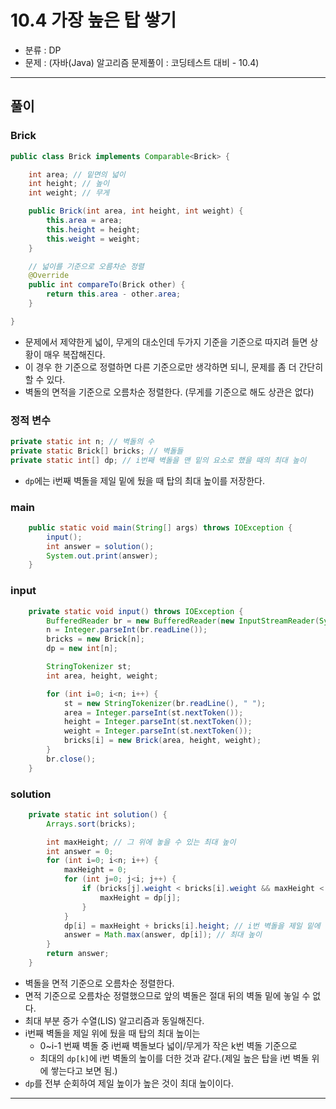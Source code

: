 # 10.4 가장 높은 탑 쌓기
- 분류 : DP
- 문제 : (자바(Java) 알고리즘 문제풀이 : 코딩테스트 대비 - 10.4)

---

## 풀이

### Brick
```java
public class Brick implements Comparable<Brick> {

    int area; // 밑면의 넓이
    int height; // 높이
    int weight; // 무게

    public Brick(int area, int height, int weight) {
        this.area = area;
        this.height = height;
        this.weight = weight;
    }

    // 넓이를 기준으로 오름차순 정렬
    @Override
    public int compareTo(Brick other) {
        return this.area - other.area;
    }

}
```
- 문제에서 제약한게 넓이, 무게의 대소인데 두가지 기준을 기준으로 따지려 들면 상황이 매우 복잡해진다.
- 이 경우 한 기준으로 정렬하면 다른 기준으로만 생각하면 되니, 문제를 좀 더 간단히 할 수 있다.
- 벽돌의 면적을 기준으로 오름차순 정렬한다. (무게를 기준으로 해도 상관은 없다)

### 정적 변수
```java
private static int n; // 벽돌의 수
private static Brick[] bricks; // 벽돌들
private static int[] dp; // i번째 벽돌을 맨 밑의 요소로 했을 때의 최대 높이
```
- `dp`에는 i번째 벽돌을 제일 밑에 뒀을 때 탑의 최대 높이를 저장한다.

### main
```java
    public static void main(String[] args) throws IOException {
        input();
        int answer = solution();
        System.out.print(answer);
    }
```

### input
```java
    private static void input() throws IOException {
        BufferedReader br = new BufferedReader(new InputStreamReader(System.in));
        n = Integer.parseInt(br.readLine());
        bricks = new Brick[n];
        dp = new int[n];

        StringTokenizer st;
        int area, height, weight;

        for (int i=0; i<n; i++) {
            st = new StringTokenizer(br.readLine(), " ");
            area = Integer.parseInt(st.nextToken());
            height = Integer.parseInt(st.nextToken());
            weight = Integer.parseInt(st.nextToken());
            bricks[i] = new Brick(area, height, weight);
        }
        br.close();
    }
```

### solution
```java
    private static int solution() {
        Arrays.sort(bricks);

        int maxHeight; // 그 위에 놓을 수 있는 최대 높이
        int answer = 0;
        for (int i=0; i<n; i++) {
            maxHeight = 0;
            for (int j=0; j<i; j++) {
                if (bricks[j].weight < bricks[i].weight && maxHeight < dp[j]) {
                    maxHeight = dp[j];
                }
            }
            dp[i] = maxHeight + bricks[i].height; // i번 벽돌을 제일 밑에 뒀을 때의 최대 높이
            answer = Math.max(answer, dp[i]); // 최대 높이
        }
        return answer;
    }
```
- 벽돌을 면적 기준으로 오름차순 정렬한다.
- 면적 기준으로 오름차순 정렬했으므로 앞의 벽돌은 절대 뒤의 벽돌 밑에 놓일 수 없다.
- 최대 부분 증가 수열(LIS) 알고리즘과 동일해진다.
- i번째 벽돌을 제일 위에 뒀을 때 탑의 최대 높이는
  - 0~i-1 번째 벽돌 중 i번째 벽돌보다 넓이/무게가 작은 k번 벽돌 기준으로
  - 최대의 `dp[k]`에 i번 벽돌의 높이를 더한 것과 같다.(제일 높은 탑을 i번 벽돌 위에 쌓는다고 보면 됨.)
- `dp`를 전부 순회하여 제일 높이가 높은 것이 최대 높이이다.

---
